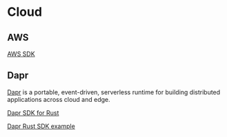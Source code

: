 # Cloud

## AWS

[AWS SDK]( https://aws.amazon.com/sdk-for-rust/ )


## Dapr

[Dapr]( https://dapr.io/ ) is a portable, event-driven, serverless runtime for building distributed applications across cloud and edge.

[Dapr SDK for Rust]( https://github.com/dapr/rust-sdk )

[Dapr Rust SDK example]( https://github.com/dapr/rust-sdk/tree/master/examples )

